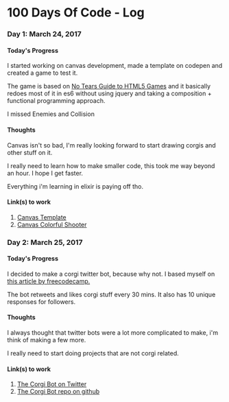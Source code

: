 # 100 Days Of Code - Log

### Day 1: March 24, 2017 

#### Today's Progress
I started working on canvas development, made a template on codepen and created a game to test it.

The game is based on [No Tears Guide to HTML5 Games](https://www.html5rocks.com/en/tutorials/canvas/notearsgame/) and it basically 
redoes most of it in es6 without using jquery and taking a composition + functional programming approach.

I missed Enemies and Collision

#### Thoughts
Canvas isn't so bad, I'm really looking forward to start drawing corgis and other stuff on it.

I really need to learn how to make smaller code, this took me way beyond an hour. I hope I get faster.

Everything i'm learning in elixir is paying off tho.


#### Link(s) to work 
1. [Canvas Template](http://codepen.io/orliph/pen/qrKYze?editors=0010)
2. [Canvas Colorful Shooter](http://codepen.io/orliph/pen/VpddOW)

### Day 2: March 25, 2017 

#### Today's Progress
I decided to make a corgi twitter bot, because why not. I based myself on [this article by freecodecamp.](https://medium.freecodecamp.com/easily-set-up-your-own-twitter-bot-4aeed5e61f7f#.fxei87o1t)

The bot retweets and likes corgi stuff every 30 mins. It also has 10 unique responses for followers.

#### Thoughts
I always thought that twitter bots were a lot more complicated to make, i'm think of making a few more.

I really need to start doing projects that are not corgi related.


#### Link(s) to work 
1. [The Corgi Bot on Twitter](https://twitter.com/AboutCorgis)
2. [The Corgi Bot repo on github](https://github.com/orlando-paredes-hamsho/corgi-bot)